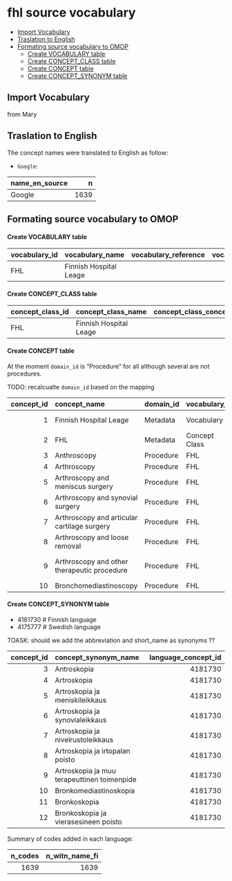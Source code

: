fhl source vocabulary
================

  - [Import Vocabulary](#import-vocabulary)
  - [Traslation to English](#traslation-to-english)
  - [Formating source vocabulary to
    OMOP](#formating-source-vocabulary-to-omop)
      - [Create VOCABULARY table](#create-vocabulary-table)
      - [Create CONCEPT\_CLASS table](#create-concept_class-table)
      - [Create CONCEPT table](#create-concept-table)
      - [Create CONCEPT\_SYNONYM table](#create-concept_synonym-table)

## Import Vocabulary

from Mary

## Traslation to English

The concept names were translated to English as follow:

  - `Google`:

<div class="kable-table">

| name\_en\_source |    n |
| :--------------- | ---: |
| Google           | 1639 |

</div>

## Formating source vocabulary to OMOP

#### Create VOCABULARY table

<div class="kable-table">

| vocabulary\_id | vocabulary\_name       | vocabulary\_reference | vocabulary\_version | vocabulary\_concept\_id |
| :------------- | :--------------------- | :-------------------- | :------------------ | ----------------------: |
| FHL            | Finnish Hospital Leage |                       |                     |                       1 |

</div>

#### Create CONCEPT\_CLASS table

<div class="kable-table">

| concept\_class\_id | concept\_class\_name   | concept\_class\_concept\_id |
| :----------------- | :--------------------- | --------------------------: |
| FHL                | Finnish Hospital Leage |                           2 |

</div>

#### Create CONCEPT table

At the moment `domain_id` is “Procedure” for all although several are
not procedures.

TODO: recalcualte `domain_id` based on the mapping

<div class="kable-table">

| concept\_id | concept\_name                               | domain\_id | vocabulary\_id | concept\_class\_id | standard\_concept | concept\_code  | valid\_start\_date | valid\_end\_date | invalid\_reason | tmp\_name\_fi                               | tmp\_name\_en\_source |
| ----------: | :------------------------------------------ | :--------- | :------------- | :----------------- | :---------------- | :------------- | :----------------- | :--------------- | :-------------- | :------------------------------------------ | :-------------------- |
|           1 | Finnish Hospital Leage                      | Metadata   | Vocabulary     | Vocabulary         | NA                | OMOP generated | 1970-01-01         | 2099-12-31       | NA              | NA                                          | NA                    |
|           2 | FHL                                         | Metadata   | Concept Class  | Concept Class      | NA                | OMOP generated | 1970-01-01         | 2099-12-31       | NA              | NA                                          | NA                    |
|           3 | Anthroscopy                                 | Procedure  | FHL            | FHL                | NA                | 1210           | 1970-01-01         | 2099-12-31       | NA              | Antroskopia                                 | Google                |
|           4 | Arthroscopy                                 | Procedure  | FHL            | FHL                | NA                | 1220           | 1970-01-01         | 2099-12-31       | NA              | Artroskopia                                 | Google                |
|           5 | Arthroscopy and meniscus surgery            | Procedure  | FHL            | FHL                | NA                | 1221           | 1970-01-01         | 2099-12-31       | NA              | Artroskopia ja meniskileikkaus              | Google                |
|           6 | Arthroscopy and synovial surgery            | Procedure  | FHL            | FHL                | NA                | 1222           | 1970-01-01         | 2099-12-31       | NA              | Artroskopia ja synovialeikkaus              | Google                |
|           7 | Arthroscopy and articular cartilage surgery | Procedure  | FHL            | FHL                | NA                | 1223           | 1970-01-01         | 2099-12-31       | NA              | Artroskopia ja nivelrustoleikkaus           | Google                |
|           8 | Arthroscopy and loose removal               | Procedure  | FHL            | FHL                | NA                | 1224           | 1970-01-01         | 2099-12-31       | NA              | Artroskopia ja irtopalan poisto             | Google                |
|           9 | Arthroscopy and other therapeutic procedure | Procedure  | FHL            | FHL                | NA                | 1225           | 1970-01-01         | 2099-12-31       | NA              | Artroskopia ja muu terapeuttinen toimenpide | Google                |
|          10 | Bronchomediastinoscopy                      | Procedure  | FHL            | FHL                | NA                | 1230           | 1970-01-01         | 2099-12-31       | NA              | Bronkomediastinoskopia                      | Google                |

</div>

#### Create CONCEPT\_SYNONYM table

  - 4181730 \# Finnish language
  - 4175777 \# Swedish language

TOASK: should we add the abbreviation and short\_name as synonyms ??

<div class="kable-table">

| concept\_id | concept\_synonym\_name                      | language\_concept\_id |
| ----------: | :------------------------------------------ | --------------------: |
|           3 | Antroskopia                                 |               4181730 |
|           4 | Artroskopia                                 |               4181730 |
|           5 | Artroskopia ja meniskileikkaus              |               4181730 |
|           6 | Artroskopia ja synovialeikkaus              |               4181730 |
|           7 | Artroskopia ja nivelrustoleikkaus           |               4181730 |
|           8 | Artroskopia ja irtopalan poisto             |               4181730 |
|           9 | Artroskopia ja muu terapeuttinen toimenpide |               4181730 |
|          10 | Bronkomediastinoskopia                      |               4181730 |
|          11 | Bronkoskopia                                |               4181730 |
|          12 | Bronkoskopia ja vierasesineen poisto        |               4181730 |

</div>

Summary of codes added in each language:

<div class="kable-table">

| n\_codes | n\_witn\_name\_fi |
| -------: | ----------------: |
|     1639 |              1639 |

</div>

